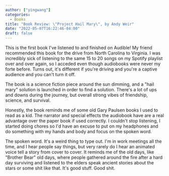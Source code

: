 ```yaml
---
author: ["yingwang"]
categories:
  - Books
title: "Book Review: \"Project Hail Mary\", by Andy Weir"
date: "2022-05-07T16:22:46-04:00"
draft: false
---
```


This is the first book I've listened to and finished on Audible! My friend
recommended this book for the drive from North Carolina to Virginia. I was
incredibly sick of listening to the same 15 to 20 songs on my Spotify playlist
over and over again, so I acceded even though audiobooks were never my forte
before. Turns out, it's different if you're driving and you're a captive
audience and you can't turn it off.

The book is a science fiction piece around the sun dimming, and a "hail mary"
solution is launched in order to find a solution. There's a lot of ups and downs
during the journey, but overall strong vibes of friendship, science, and
survival.

Honestly, the book reminds me of some old Gary Paulsen books I used to read as a
kid. The narrator and special effects the audiobook have are a real advantage
over the paper book if used correctly. I couldn't stop listening, I started
doing chores so I'd have an excuse to put on my headphones and do something with
my hands and body and focus on the spoken word.

The spoken word. It's a weird thing to type out. I'm in work meetings all the
time, and I hear people say things, but very rarely do I hear an animated voice
tell a story from cover to cover. It reminds me of the old days, like "Brother
Bear" old days, where people gathered around the fire after a hard day surviving
and listened to the elders speak ancient stories about the stars or some shit
like that. It's good stuff. Good shit.
